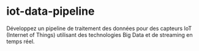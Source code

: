# iot-data-pipeline
Développez un pipeline de traitement des données pour des capteurs IoT (Internet of Things) utilisant des technologies Big Data et de streaming en temps réel.
